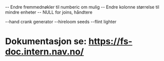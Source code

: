 

-- Endre fremmednøkler til numberic om mulig 
-- Endre kolonne størrelse til mindre enheter
-- NULL for joins, håndtere 


--hand crank generator
--hireloom seeds
--flint lighter

# Dokumentasjon se: https://fs-doc.intern.nav.no/
